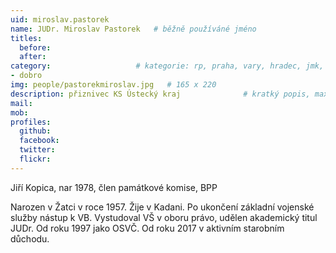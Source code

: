```yaml
---
uid: miroslav.pastorek
name: JUDr. Miroslav Pastorek  	# běžně používáné jméno
titles:
  before:
  after:
category:                 	# kategorie: rp, praha, vary, hradec, jmk, senat
- dobro
img: people/pastorekmiroslav.jpg   # 165 x 220
description: přiznivec KS Ústecký kraj           	# kratký popis, max 160 znaků
mail:
mob:	
profiles:
  github:
  facebook: 
  twitter: 
  flickr:
---
```


Jiří Kopica, nar 1978, člen památkové komise, BPP  

Narozen v Žatci v roce 1957. Žije v Kadani.
Po ukončení základní vojenské služby nástup k VB. 
Vystudoval VŠ v oboru právo, udělen akademický titul JUDr. Od roku 1997 jako OSVČ.
Od roku 2017 v aktivním starobním důchodu. 
